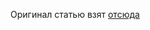 Оригинал статью взят [отсюда](https://source-robotics.com/blogs/blog/how-to-design-a-test-jig-for-your-pcb?_pos=1&_sid=00bdc2e3f&_ss=r)